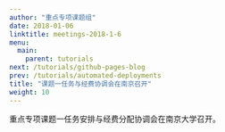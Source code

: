 ```yaml
---
author: "重点专项课题组"
date: 2018-01-06
linktitle: meetings-2018-1-6
menu:
  main:
    parent: tutorials
next: /tutorials/github-pages-blog
prev: /tutorials/automated-deployments
title: "课题一任务与经费协调会在南京召开"
weight: 10
---
```


重点专项课题一任务安排与经费分配协调会在南京大学召开。